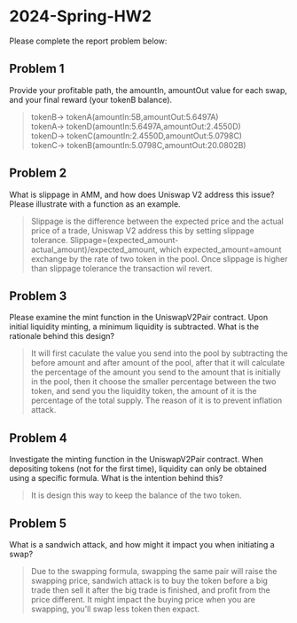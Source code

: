 # 2024-Spring-HW2

Please complete the report problem below:

## Problem 1
Provide your profitable path, the amountIn, amountOut value for each swap, and your final reward (your tokenB balance).

> tokenB-> tokenA(amountIn:5B,amountOut:5.6497A)  
> tokenA-> tokenD(amountIn:5.6497A,amountOut:2.4550D)  
> tokenD-> tokenC(amountIn:2.4550D,amountOut:5.0798C)  
> tokenC-> tokenB(amountIn:5.0798C,amountOut:20.0802B)  

## Problem 2
What is slippage in AMM, and how does Uniswap V2 address this issue? Please illustrate with a function as an example.

>  Slippage is the difference between the expected price and the actual price of a trade, Uniswap V2 address this by setting slippage tolerance.
>  Slippage=(expected_amount-actual_amount)/expected_amount, which expected_amount=amount exchange by the rate of two token in the pool. Once slippage is higher than slippage tolerance the transaction wil revert.

## Problem 3
Please examine the mint function in the UniswapV2Pair contract. Upon initial liquidity minting, a minimum liquidity is subtracted. What is the rationale behind this design?

>   It will first caculate the value you send into the pool by subtracting the before amount and after amount of the pool, after that it will calculate the percentage of the amount you send to the amount that is initially in the pool, then it choose the smaller percentage between the two token, and send you the liquidity token, the amount of it is the percentage of the total supply.
>   The reason of it is to prevent inflation attack. 


## Problem 4
Investigate the minting function in the UniswapV2Pair contract. When depositing tokens (not for the first time), liquidity can only be obtained using a specific formula. What is the intention behind this?

>   It is design this way to keep the balance of the two token. 

## Problem 5
What is a sandwich attack, and how might it impact you when initiating a swap?

>   Due to the swapping formula, swapping the same pair will raise the swapping price, sandwich attack is to buy the token before a big trade then sell it after the big trade is finished, and profit from the price different.
>   It might impact the buying price when you are swapping, you'll swap less token then expact. 

